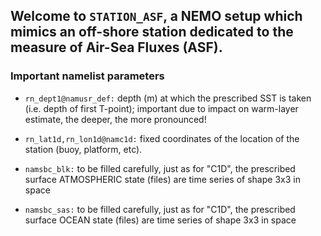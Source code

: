 ## Welcome to ```STATION_ASF```, a NEMO setup which mimics an off-shore station dedicated to the measure of Air-Sea Fluxes (ASF).



### Important namelist parameters

* ```rn_dept1@namusr_def:``` depth (m) at which the prescribed SST is taken (i.e. depth of first T-point); important due to impact on warm-layer estimate, the deeper, the more pronounced!

* ```rn_lat1d,rn_lon1d@namc1d:``` fixed coordinates of the location of the station (buoy, platform, etc).

* ```namsbc_blk:``` to be filled carefully, just as for "C1D", the prescribed surface ATMOSPHERIC state (files) are time series of shape 3x3 in space

* ```namsbc_sas:``` to be filled carefully, just as for "C1D", the prescribed surface OCEAN state (files) are time series of shape 3x3 in space
